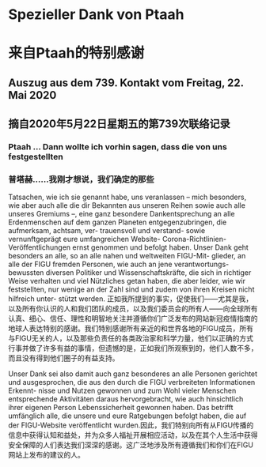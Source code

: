 # Spezieller Dank von Ptaah
# 来自Ptaah的特别感谢

## Auszug aus dem 739. Kontakt vom Freitag, 22. Mai 2020
## 摘自2020年5月22日星期五的第739次联络记录

### Ptaah … Dann wollte ich vorhin sagen, dass die von uns festgestellten
### 普塔赫……我刚才想说，我们确定的那些

Tatsachen, wie ich sie genannt habe, uns veranlassen – mich besonders, wie aber auch alle die dir Bekannten aus unseren Reihen sowie auch alle unseres Gremiums –, eine ganz besondere Dankentsprechung an alle Erdenmenschen auf dem ganzen Planeten entgegenzubringen, die aufmerksam, achtsam, ver- trauensvoll und verstand- sowie vernunftgeprägt eure umfangreichen Website- Corona-Richtlinien-Veröffentlichungen ernst genommen und befolgt haben. Unser Dank geht besonders an alle, so an alle nahen und weltweiten FIGU-Mit- glieder, an alle der FIGU fremden Personen, wie auch an jene verantwortungs- bewussten diversen Politiker und Wissenschaftskräfte, die sich in richtiger Weise verhalten und viel Nützliches getan haben, die aber leider, wie wir feststellten, nur wenige an der Zahl sind und zudem von ihren Kreisen nicht hilfreich unter- stützt werden.
正如我所提到的事实，促使我们——尤其是我，以及所有你认识的人和我们团队的成员，以及我们委员会的所有人——向全球所有认真、细心、信任、理性和明智地关注并遵循你们广泛发布的网站新冠疫情指南的地球人表达特别的感谢。我们特别感谢所有亲近的和世界各地的FIGU成员，所有与FIGU无关的人，以及那些负责任的各类政治家和科学力量，他们以正确的方式行事并做了许多有益的事情，但遗憾的是，正如我们所观察到的，他们人数不多，而且没有得到他们圈子的有益支持。

Unser Dank sei also damit auch ganz besonderes an alle Personen gerichtet und ausgesprochen, die aus den durch die FIGU verbreiteten Informationen Erkennt- nisse und Nutzen gewonnen und zum Wohl vieler Menschen entsprechende Aktivitäten daraus hervorgebracht, wie auch hinsichtlich ihrer eigenen Person Lebenssicherheit gewonnen haben. Das betrifft umfänglich alle, die unsere und eure Ratgebungen befolgt haben, die auf der FIGU-Website veröffentlicht wurden.因此，我们特别向所有从FIGU传播的信息中获得认知和益处，并为众多人福祉开展相应活动，以及在其个人生活中获得安全保障的人们表达我们深深的感谢。这广泛地涉及所有遵循我们和你们在FIGU网站上发布的建议的人。

